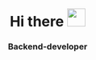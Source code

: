 <h1 align="center">Hi there</a> 
<img src="https://github.com/blackcater/blackcater/raw/main/images/Hi.gif" height="36"/></h1>
<h3 align="center">Backend-developer</h3>
